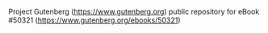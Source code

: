 Project Gutenberg (https://www.gutenberg.org) public repository for
eBook #50321 (https://www.gutenberg.org/ebooks/50321)
